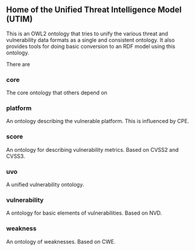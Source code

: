 ## Home of the Unified Threat Intelligence Model (UTIM)

This is an OWL2 ontology that tries to unify the various threat and vulnerability data formats as a single and consistent ontology. It also provides tools for doing basic conversion to an RDF model using this ontology.

There are 

### core

The core ontology that others depend on

### platform

An ontology describing the vulnerable platform. This is influenced by CPE.

### score

An ontology for describing vulnerability metrics. Based on CVSS2 and CVSS3.

### uvo

A unified vulnerability ontology.

### vulnerability

A ontology for basic elements of vulnerabilities. Based on NVD.

### weakness

An ontology of weaknesses. Based on CWE.
